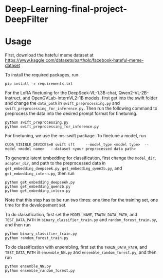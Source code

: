 # Deep-Learning-final-project-DeepFilter



# Usage
First, download the hateful meme dataset at https://www.kaggle.com/datasets/parthplc/facebook-hateful-meme-dataset


To install the required packages, run
```
pip install -r requirements.txt
```

For the LoRA finetuning for the DeepSeek-VL-1.3B-chat, Qwen2-VL-2B-Instruct, and OpenGVLab-InternVL2-1B models, first get into the swift folder and change the `data_path` in `swift_preprocessing.py` and `swift_preprocessing_for_inference.py`.
Then run the following command to preprocess the data into the desired prompt format for finetuning.
```
python swift_preprocessing.py
python swift_preprocessing_for_inference.py
```

For finetuning, we use the ms-swift package. To finetune a model, run
```
CUDA_VISIBLE_DEVICES=0 swift sft     --model_type <model type>  --model <model name>   --dataset <your preprocessed data path>
```

To generate latent embedding for classification, first change the `model_dir`, `adapter_dir`, and path to the preprocessed data in `get_embedding_deepseek.py`, `get_embedding_qwen2b.py`, and `get_embedding_intern.py`, then run
```
python get_embedding_deepseek.py
python get_embedding_qwen2b.py
python get_embedding_intern.py
```
Note that this step has to be run two times: one time for the training set, one time for the developement set.

To do classification, first set the `MODEL_NAME`, `TRAIN_DATA_PATH`, and `TEST_DATA_PATH` in `binary_classifier_train.py` and `random_forest_train.py`, and then run
```
python binary_classifier_train.py
python random_forest_train.py
```
To do classification with ensembling, first set the `TRAIN_DATA_PATH`, and `TEST_DATA_PATH` in `ensemble_NN.py` and `ensemble_random_forest.py`, and then run
```
python ensemble_NN.py
python ensemble_random_forest.py
```



